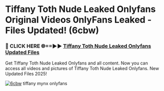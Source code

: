 # Tiffany Toth Nude Leaked Onlyfans Original Videos 0nlyFans Leaked - Files Updated! (6cbw)

<h3>🔴 CLICK HERE 🌐==►► <a href="https://tinyurl.com/2jnfzry5" rel="nofollow">Tiffany Toth Nude Leaked Onlyfans Updated Files</a></h3>

Get Tiffany Toth Nude Leaked Onlyfans and all content. Now you can access all videos and pictures of Tiffany Toth Nude Leaked Onlyfans. New Updated Files 2025!

[![6cbw](https://i.imgur.com/GyGTBgg.gif)](https://tinyurl.com/2jnfzry5)
tiffany mynx onlyfans